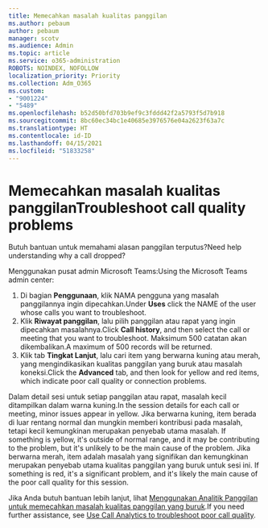 ```yaml
---
title: Memecahkan masalah kualitas panggilan
ms.author: pebaum
author: pebaum
manager: scotv
ms.audience: Admin
ms.topic: article
ms.service: o365-administration
ROBOTS: NOINDEX, NOFOLLOW
localization_priority: Priority
ms.collection: Adm_O365
ms.custom:
- "9001224"
- "5489"
ms.openlocfilehash: b52d50bfd703b9ef9c3fddd42f2a5793f5d7b918
ms.sourcegitcommit: 8bc60ec34bc1e40685e3976576e04a2623f63a7c
ms.translationtype: HT
ms.contentlocale: id-ID
ms.lasthandoff: 04/15/2021
ms.locfileid: "51833258"
---
```

# <a name="troubleshoot-call-quality-problems"></a><span data-ttu-id="3b1fe-102">Memecahkan masalah kualitas panggilan</span><span class="sxs-lookup"><span data-stu-id="3b1fe-102">Troubleshoot call quality problems</span></span>

<span data-ttu-id="3b1fe-103">Butuh bantuan untuk memahami alasan panggilan terputus?</span><span class="sxs-lookup"><span data-stu-id="3b1fe-103">Need help understanding why a call dropped?</span></span>

<span data-ttu-id="3b1fe-104">Menggunakan pusat admin Microsoft Teams:</span><span class="sxs-lookup"><span data-stu-id="3b1fe-104">Using the Microsoft Teams admin center:</span></span>

1. <span data-ttu-id="3b1fe-105">Di bagian **Penggunaan**, klik NAMA pengguna yang masalah panggilannya ingin dipecahkan.</span><span class="sxs-lookup"><span data-stu-id="3b1fe-105">Under **Uses** click the NAME of the user whose calls you want to troubleshoot.</span></span>
2. <span data-ttu-id="3b1fe-106">Klik **Riwayat panggilan**, lalu pilih panggilan atau rapat yang ingin dipecahkan masalahnya.</span><span class="sxs-lookup"><span data-stu-id="3b1fe-106">Click **Call history**, and then select the call or meeting that you want to troubleshoot.</span></span> <span data-ttu-id="3b1fe-107">Maksimum 500 catatan akan dikembalikan.</span><span class="sxs-lookup"><span data-stu-id="3b1fe-107">A maximum of 500 records will be returned.</span></span>
3. <span data-ttu-id="3b1fe-108">Klik tab **Tingkat Lanjut**, lalu cari item yang berwarna kuning atau merah, yang mengindikasikan kualitas panggilan yang buruk atau masalah koneksi.</span><span class="sxs-lookup"><span data-stu-id="3b1fe-108">Click the **Advanced** tab, and then look for yellow and red items, which indicate poor call quality or connection problems.</span></span>

<span data-ttu-id="3b1fe-109">Dalam detail sesi untuk setiap panggilan atau rapat, masalah kecil ditampilkan dalam warna kuning.</span><span class="sxs-lookup"><span data-stu-id="3b1fe-109">In the session details for each call or meeting, minor issues appear in yellow.</span></span> <span data-ttu-id="3b1fe-110">Jika berwarna kuning, item berada di luar rentang normal dan mungkin memberi kontribusi pada masalah, tetapi kecil kemungkinan merupakan penyebab utama masalah. </span><span class="sxs-lookup"><span data-stu-id="3b1fe-110">If something is yellow, it's outside of normal range, and it may be contributing to the problem, but it's unlikely to be the main cause of the problem.</span></span> <span data-ttu-id="3b1fe-111">Jika berwarna merah, item adalah masalah yang signifikan dan kemungkinan merupakan penyebab utama kualitas panggilan yang buruk untuk sesi ini. </span><span class="sxs-lookup"><span data-stu-id="3b1fe-111">If something is red, it's a significant problem, and it's likely the main cause of the poor call quality for this session.</span></span>

<span data-ttu-id="3b1fe-112">Jika Anda butuh bantuan lebih lanjut, lihat [Menggunakan Analitik Panggilan untuk memecahkan masalah kualitas panggilan yang buruk](https://docs.microsoft.com/microsoftteams/use-call-analytics-to-troubleshoot-poor-call-quality#troubleshoot-call-quality-problems-using-call-analytics).</span><span class="sxs-lookup"><span data-stu-id="3b1fe-112">If you need further assistance, see [Use Call Analytics to troubleshoot poor call quality](https://docs.microsoft.com/microsoftteams/use-call-analytics-to-troubleshoot-poor-call-quality#troubleshoot-call-quality-problems-using-call-analytics).</span></span>
